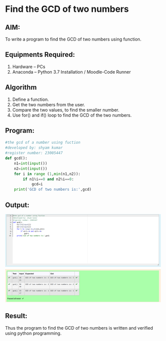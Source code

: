 # Find the GCD of two numbers

## AIM:
To write a program to find the GCD of two numbers using function.

## Equipments Required:
1. Hardware – PCs
2. Anaconda – Python 3.7 Installation / Moodle-Code Runner

## Algorithm
1. Define a function.
2. Get the two numbers from the user.
3. Compare the two values, to find the smaller number.
4. Use for() and if() loop to find the GCD of the two numbers.

## Program:
```python
#the gcd of a number using fuction
#developed by: shyam kumar
#register number: 23005447
def gcd():
    n1=int(input())
    n2=int(input())
    for i in range (1,min(n1,n2)):
        if n1%i==0 and n2%i==0:
            gcd=i
    print('GCD of two numbers is:',gcd)
```





## Output:
![output](exp4py.png)


## Result:
Thus the program to find the GCD of two numbers is written and verified using python programming.
